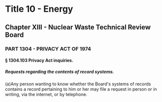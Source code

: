 
# Title 10 - Energy
## Chapter XIII - Nuclear Waste Technical Review Board
### PART 1304 - PRIVACY ACT OF 1974
#### § 1304.103 Privacy Act inquiries.
##### Requests regarding the contents of record systems.

(a)Any person wanting to know whether the Board's systems of records contains a record pertaining to him or her may file a request in person or in writing, via the internet, or by telephone.
